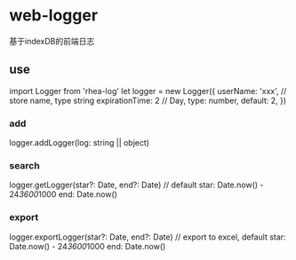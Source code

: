 # web-logger
基于indexDB的前端日志

## use

import Logger from 'rhea-log'
let logger = new Logger({
  userName: 'xxx', // store name,  type string
  expirationTime: 2 // Day, type: number, default: 2,
})

### add 
logger.addLogger(log: string || object)
### search
logger.getLogger(star?: Date, end?: Date) // default star: Date.now() - 24*3600*1000  end: Date.now()
### export
logger.exportLogger(star?: Date, end?: Date) // export to excel, default star: Date.now() - 24*3600*1000  end: Date.now()


